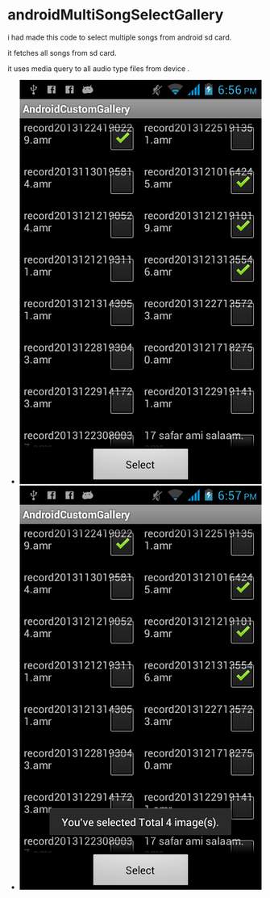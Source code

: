 <!DOCTYPE html>
<html>
  <body>
<h1>androidMultiSongSelectGallery</h1>
<div>
<p>
i had made this code to select multiple songs from android sd card.
</p>
      
<p>it fetches all songs from sd card.</p>
      
<p>it uses media query to all audio type files from device .</p>
</div>
<ul>
      <li>
        <img src="device-2014-01-12-185647.png"/>
      </li>
      <li>
        <img src="device-2014-01-12-185738.png"/>
      </li>
    </ul>
</body>
</html>
